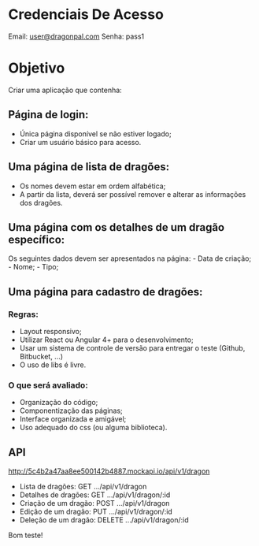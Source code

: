 # Credenciais De Acesso
Email: user@dragonpal.com
Senha: pass1

# Objetivo
Criar uma aplicação que contenha:
## Página de login:
- Única página disponível se não estiver logado;
- Criar um usuário básico para acesso.

## Uma página de lista de dragões:
- Os nomes devem estar em ordem alfabética;
- A partir da lista, deverá ser possível remover e alterar as informações dos dragões.

## Uma página com os detalhes de um dragão específico:
Os seguintes dados devem ser apresentados na página:
	- Data de criação;
	- Nome;
	- Tipo;

## Uma página para cadastro de dragões:

### Regras:
- Layout responsivo;
- Utilizar React ou Angular 4+ para o desenvolvimento;
- Usar um sistema de controle de versão para entregar o teste (Github, Bitbucket, ...)
- O uso de libs é livre.

### O que será avaliado:
- Organização do código;
- Componentização das páginas;
- Interface organizada e amigável;
- Uso adequado do css (ou alguma biblioteca).

## API
http://5c4b2a47aa8ee500142b4887.mockapi.io/api/v1/dragon
* Lista de dragões: GET .../api/v1/dragon
* Detalhes de dragões: GET .../api/v1/dragon/:id
* Criação de um dragão: POST .../api/v1/dragon
* Edição de um dragão: PUT .../api/v1/dragon/:id
* Deleção de um dragão: DELETE .../api/v1/dragon/:id

Bom teste!

